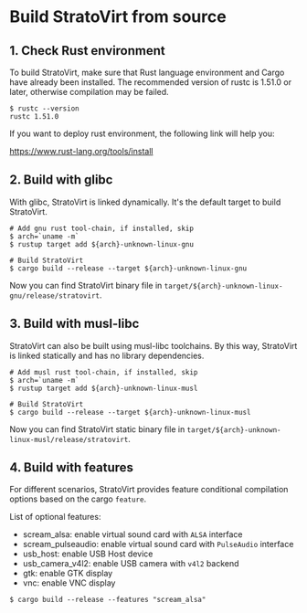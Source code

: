 
# Build StratoVirt from source

## 1. Check Rust environment

To build StratoVirt, make sure that Rust language environment and Cargo have already been installed.
The recommended version of rustc is 1.51.0 or later, otherwise compilation may be failed.

```shell
$ rustc --version
rustc 1.51.0
```

If you want to deploy rust environment, the following link will help you:

<https://www.rust-lang.org/tools/install>

## 2. Build with glibc

With glibc, StratoVirt is linked dynamically. It's the default target to build StratoVirt.

```shell
# Add gnu rust tool-chain, if installed, skip
$ arch=`uname -m`
$ rustup target add ${arch}-unknown-linux-gnu

# Build StratoVirt
$ cargo build --release --target ${arch}-unknown-linux-gnu
```

Now you can find StratoVirt binary file in `target/${arch}-unknown-linux-gnu/release/stratovirt`.

## 3. Build with musl-libc

StratoVirt can also be built using musl-libc toolchains. By this way, StratoVirt is linked statically
and has no library dependencies.

```shell
# Add musl rust tool-chain, if installed, skip
$ arch=`uname -m`
$ rustup target add ${arch}-unknown-linux-musl

# Build StratoVirt
$ cargo build --release --target ${arch}-unknown-linux-musl
```

Now you can find StratoVirt static binary file in `target/${arch}-unknown-linux-musl/release/stratovirt`.

## 4. Build with features

For different scenarios, StratoVirt provides feature conditional compilation options based on the cargo `feature`.

List of optional features:

- scream_alsa: enable virtual sound card with `ALSA` interface
- scream_pulseaudio: enable virtual sound card with `PulseAudio` interface
- usb_host: enable USB Host device
- usb_camera_v4l2: enable USB camera with `v4l2` backend
- gtk: enable GTK display
- vnc: enable VNC display

```shell
$ cargo build --release --features "scream_alsa"
```
